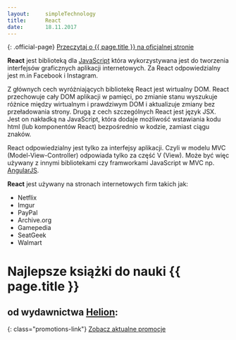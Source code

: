 ```yaml
---
layout:     simpleTechnology
title:      React
date:       18.11.2017
---
```


{: .official-page}
[Przeczytaj o {{ page.title }} na oficjalnej stronie](https://facebook.github.io/react/)

**React** jest biblioteką dla [JavaScript](/technologie/javascript) która wykorzystywana jest do tworzenia interfejsów graficznych aplikacji internetowych. Za React odpowiedzialny jest m.in Facebook i Instagram.

Z głównych cech wyróżniających bibliotekę React jest wirtualny DOM. React przechowuje cały DOM aplikacji w pamięci, po zmianie stanu wyszukuje różnice między wirtualnym i prawdziwym DOM i aktualizuje zmiany bez przeładowania strony. Drugą z cech szczególnych React jest język JSX. Jest on nakładką na JavaScript, która dodaje możliwość wstawiania kodu html (lub komponentów React) bezpośrednio w kodzie, zamiast ciągu znaków.

React odpowiedzialny jest tylko za interfejsy aplikacji. Czyli w modelu MVC (Model-View-Controller) odpowiada tylko za część V (View). Może być więc używany z innymi bibliotekami czy framworkami JavaScript w MVC np. [AngularJS](/technologie/angular).

**React** jest używany na stronach internetowych firm takich jak:
- Netflix
- Imgur
- PayPal
- Archive.org
- Gamepedia
- SeatGeek
- Walmart

# Najlepsze książki do nauki {{ page.title }}
## od wydawnictwa [Helion](http://helion.pl/view/9102Q):

{: class="promotions-link"}
[Zobacz aktualne promocje](http://helion.pl/page/9102Q/promocje)


<div class="book">
    <script src="http://helion.pl/plugins/new/ksiazkasm.phi?id=reactz&nr=9102Q&size=181&utf8=1"></script>
</div>

<div class="book">
    <script src="http://helion.pl/plugins/new/ksiazkasm.phi?id=reacwd&nr=9102Q&size=181&utf8=1"></script>
</div>